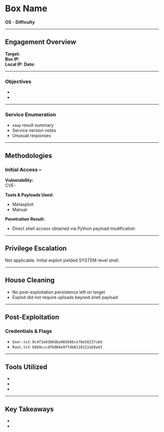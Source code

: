 # Box Name
**OS** - **Difficulty**

---
## Engagement Overview
**Target:**   
**Box IP:**   
**Local IP:** 
**Date:**

---
### Objectives
-
-

---

### Service Enumeration
- `nmap` result summary
- Service version notes
- Unusual responses

---

## Methodologies

### Initial Access –

**Vulnerability:**  
CVE-

**Tools & Payloads Used:**
- Metasploit
- Manual

**Penetration Result:**  
- Direct shell access obtained via Python payload modification

---

## Privilege Escalation

Not applicable. Initial exploit yielded SYSTEM-level shell.

---

## House Cleaning

- No post-exploitation persistence left on target
- Exploit did not require uploads beyond shell payload

---

## Post-Exploitation

### Credentials & Flags

- `User.txt`: `0c4f3a9386dba985686ce78e58237c6d`  
- `Root.txt`: `b6b9cccdf6904e9ffdb0110122a50a43`

---

## Tools Utilized

* 
* 
* 

---

## Key Takeaways

* 
* 
